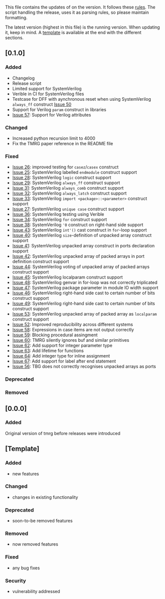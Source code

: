 This file contains the updates of on the version.
It follows these [rules](https://keepachangelog.com/en/1.0.0/).
The script handling the release, uses it as parsing rules, so please maintain formatting.

The latest version (highest in this file) is the running version.
When updating it, keep in mind.
A [template](#[template]) is available at the end with the different sections.

## [0.1.0]
### Added
- Changelog
- Release script
- Limited support for SystemVerilog
- Verible in CI for SystemVerilog files
- Testcase for DFF with aynchronous reset when using SystemVerilog `always_ff` construct [Issue 50](https://gitlab.cern.ch/tmrg/tmrg/-/issues/50)
- Support for Verilog `param` construct in libraries
- [Issue 57](https://gitlab.cern.ch/tmrg/tmrg/-/issues/57): Support for Verilog attributes

### Changed
- Increased python recursion limit to 4000
- Fix the TMRG paper reference in the README file

### Fixed
- [Issue 26](https://gitlab.cern.ch/tmrg/tmrg/-/issues/26): improved testing for `casez`/`casex` construct
- [Issue 25](https://gitlab.cern.ch/tmrg/tmrg/-/issues/25): SystemVerilog labelled `endmodule` construct support
- [Issue 28](https://gitlab.cern.ch/tmrg/tmrg/-/issues/28): SystemVerilog `logic` construct support
- [Issue 29](https://gitlab.cern.ch/tmrg/tmrg/-/issues/29): SystemVerilog `always_ff` construct support
- [Issue 31](https://gitlab.cern.ch/tmrg/tmrg/-/issues/31): SystemVerilog `always_comb` construct support
- [Issue 32](https://gitlab.cern.ch/tmrg/tmrg/-/issues/32): SystemVerilog `always_latch` construct support
- [Issue 33](https://gitlab.cern.ch/tmrg/tmrg/-/issues/33): SystemVerilog `import <package>::<parameter>` construct support
- [Issue 27](https://gitlab.cern.ch/tmrg/tmrg/-/issues/27): SystemVerilog `unique case` construct support
- [Issue 36](https://gitlab.cern.ch/tmrg/tmrg/-/issues/36): SystemVerilog testing using Verible
- [Issue 34](https://gitlab.cern.ch/tmrg/tmrg/-/issues/34): SystemVerilog `for` construct support
- [Issue 38](https://gitlab.cern.ch/tmrg/tmrg/-/issues/38): SystemVerilog `'0` construct on right-hand side support
- [Issue 43](https://gitlab.cern.ch/tmrg/tmrg/-/issues/43): SystemVerilog `int'()` cast construct in `for`-loop support
- [Issue 40](https://gitlab.cern.ch/tmrg/tmrg/-/issues/40): SystemVerilog `size`-definition of unpacked array construct support
- [Issue 41](https://gitlab.cern.ch/tmrg/tmrg/-/issues/41): SystemVerilog unpacked array construct in ports declaration support
- [Issue 42](https://gitlab.cern.ch/tmrg/tmrg/-/issues/42): SystemVerilog unpacked array of packed arrays in port definition construct support
- [Issue 44](https://gitlab.cern.ch/tmrg/tmrg/-/issues/44): SystemVerilog voting of unpacked array of packed arrays construct support
- [Issue 45](https://gitlab.cern.ch/tmrg/tmrg/-/issues/45): SystemVerilog localparam construct support
- [Issue 48](https://gitlab.cern.ch/tmrg/tmrg/-/issues/48): SystemVerilog genvar in for-loop was not correctly triplicated
- [Issue 47](https://gitlab.cern.ch/tmrg/tmrg/-/issues/47): SystemVerilog package parameter in module IO width support
- [Issue 46](https://gitlab.cern.ch/tmrg/tmrg/-/issues/46): SystemVerilog right-hand side cast to certain number of bits construct support
- [Issue 49](https://gitlab.cern.ch/tmrg/tmrg/-/issues/49): SystemVerilog right-hand side cast to certain number of bits construct support
- [Issue 53](https://gitlab.cern.ch/tmrg/tmrg/-/issues/53): SystemVerilog unpacked array of packed array as `localparam` construct support
- [Issue 52](https://gitlab.cern.ch/tmrg/tmrg/-/issues/52): Improved reproducibility across different systems
- [Issue 58](https://gitlab.cern.ch/tmrg/tmrg/-/issues/58): Expressions in case items are not output correctly
- [Issue 59](https://gitlab.cern.ch/tmrg/tmrg/-/issues/59): Blocking procedural assingment
- [Issue 60](https://gitlab.cern.ch/tmrg/tmrg/-/issues/60): TMRG silently ignores buf and similar primitives
- [Issue 62](https://gitlab.cern.ch/tmrg/tmrg/-/issues/62): Add support for integer parameter type
- [Issue 63](https://gitlab.cern.ch/tmrg/tmrg/-/issues/63): Add lifetime for functions
- [Issue 64](https://gitlab.cern.ch/tmrg/tmrg/-/issues/64): Add integer type for inline assignment
- [Issue 67](https://gitlab.cern.ch/tmrg/tmrg/-/issues/67): Add support for label after end statement
- [Issue 56](https://gitlab.cern.ch/tmrg/tmrg/-/issues/56): TBG does not correctly recognises unpacked arrays as ports

### Deprecated

### Removed


## [0.0.0]
### Added
Original version of tmrg before releases were introduced

## [Template]
### Added
- new features
### Changed
- changes in existing functionality
### Deprecated
- soon-to-be removed features
### Removed
- now removed features
### Fixed
- any bug fixes
### Security
- vulnerability addressed
